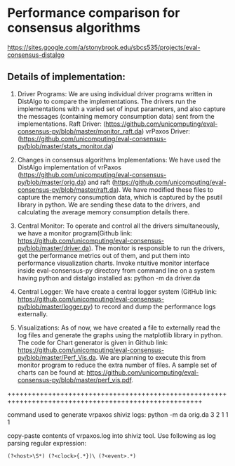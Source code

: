 # Performance comparison for consensus algorithms
<https://sites.google.com/a/stonybrook.edu/sbcs535/projects/eval-consensus-distalgo>

## Details of implementation:
1. Driver Programs: We are using individual driver programs written in DistAlgo to compare the implementations. The drivers run the implementations with a varied set of input parameters, and also capture the messages (containing memory consumption data) sent from the implementations. 
Raft Driver: (https://github.com/unicomputing/eval-consensus-py/blob/master/monitor_raft.da)
vrPaxos Driver: (https://github.com/unicomputing/eval-consensus-py/blob/master/stats_monitor.da)

2. Changes in consensus algorithms Implementations: We have used the DistAlgo implementation of vrPaxos (https://github.com/unicomputing/eval-consensus-py/blob/master/orig.da) and raft (https://github.com/unicomputing/eval-consensus-py/blob/master/raft.da). We have modified these files to capture the memory consumption data, which is captured by the psutil library in python. We are sending these data to the drivers, and calculating the average memory consumption details there.

3. Central Monitor: To operate and control all the drivers simultaneously, we have a monitor program(Github link: https://github.com/unicomputing/eval-consensus-py/blob/master/driver.da). The monitor is responsible to run the drivers, get the performance metrics out of them, and put them into performance visualization charts. Invoke ntuitive monitor interface inside eval-consensus-py directory from command line on a system having python and distalgo installed as: python -m da driver.da

4. Central Logger: We have create a central logger system (GitHub link: https://github.com/unicomputing/eval-consensus-py/blob/master/logger.py) to record and dump the performance logs externally.

5. Visualizations: As of now, we have created a file to externally read the log files and generate the graphs using the matplotlib library in python. The code for Chart generator is given in Github link: https://github.com/unicomputing/eval-consensus-py/blob/master/Perf_Vis.da. We are planning to execute this from monitor program to reduce the extra number of files. A sample set of charts can be found at: https://github.com/unicomputing/eval-consensus-py/blob/master/perf_vis.pdf.

++++++++++++++++++++++++++++++++++++++++++++++++++++++++++++++++++++++++++++++++++++++++++++++++++++++

command used to generate vrpaxos shiviz logs: 
python -m da orig.da 3 2 1 1 1

copy-paste contents of vrpaxos.log into shiviz tool. Use following as log parsing regular expression:
```
(?<host>\S*) (?<clock>{.*})\ (?<event>.*)
```
